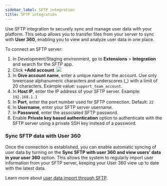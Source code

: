 ```yaml
---
sidebar_label: SFTP integration
title: SFTP integration
---
```




Use SFTP integration to securely sync and manage user data with your platform. This setup allows you to transfer files from your server to sync with **User 360**, enabling you to view and analyze user data in one place.

To connect an SFTP server:

1. In Development/Staging environment, go to **Extensions** > **Integration** and search for the *SFTP* app.
2. Click **+Add account**.
![](/img/cdp/sftp.png)
3. In **Give account name**,  enter a unique name for the account. Use only lowercase alphanumeric characters and underscores (_) with a limit of 20 characters. Example value: `support_team_account`.
4. In **Host IP**, enter the IP address of your SFTP server. Example: `192.168.1.1`
5. In **Port**, enter the port number used for SFTP connection. Default: `22`
6. In **Username**, enter your SFTP server username.
7. In **Password**, enter the associated SFTP password.
8. Enable **Private key based authentication** option to authenticate with the SFTP server using a private SSH key instead of a password.



### Sync SFTP data with User 360

Once the connection is established, you can enable automatic syncing of user data by turning on the **Sync SFTP with user 360 and view users’ data in your user 360** option. 
This allows the system to regularly import user information from your SFTP server, keeping your User 360 view up to date with the latest data.


Learn more about [user data import through SFTP](https://docs.yellow.ai/docs/platform_concepts/engagement/cdp/user_data/sync_users).
